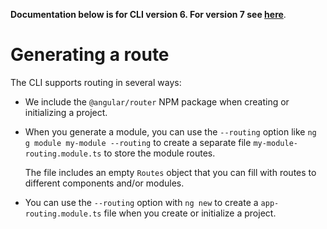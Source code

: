 **Documentation below is for CLI version 6. For version 7 see [here](https://angular.io/guide/router#integrate-routing-with-your-app)**.

# Generating a route

The CLI supports routing in several ways:

- We include the `@angular/router` NPM package when creating or initializing a project.

- When you generate a module, you can use the `--routing` option like `ng g module my-module --routing`  to create a separate file `my-module-routing.module.ts` to store the module routes.

  The file includes an empty `Routes` object that you can fill with routes to different components and/or modules.

- You can use the `--routing` option with `ng new` to create a `app-routing.module.ts` file when you create or initialize a project.
